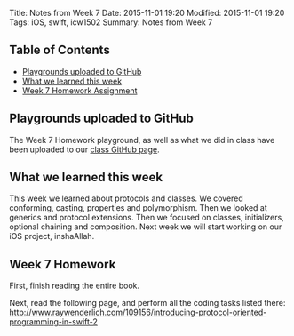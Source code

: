Title: Notes from Week 7
Date: 2015-11-01 19:20
Modified: 2015-11-01 19:20
Tags: iOS, swift, icw1502
Summary: Notes from Week 7

## Table of Contents

* [Playgrounds uploaded to GitHub](#toc1)
* [What we learned this week](#toc2)
* [Week 7 Homework Assignment](#toc3)

## <a name="toc1"></a>Playgrounds uploaded to GitHub

The Week 7 Homework playground, as well as what we did in class have been uploaded to our [class GitHub page](https://github.com/aijaz/icw1502).

## <a name="toc2"></a>What we learned this week

This week we learned about protocols and classes. We covered conforming, casting, properties and polymorphism. Then we looked at generics and protocol extensions. Then we focused on classes, initializers, optional chaining and composition. Next week we will start working on our iOS project, inshaAllah.

## <a name="toc3"></a>Week 7 Homework

First, finish reading the entire book.

Next, read the following page, and perform all the coding tasks listed there: http://www.raywenderlich.com/109156/introducing-protocol-oriented-programming-in-swift-2


   



